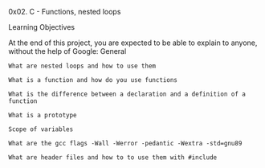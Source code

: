0x02. C - Functions, nested loops

Learning Objectives

At the end of this project, you are expected to be able to explain to anyone, without the help of Google:
General


    What are nested loops and how to use them

    What is a function and how do you use functions

    What is the difference between a declaration and a definition of a function

    What is a prototype

    Scope of variables

    What are the gcc flags -Wall -Werror -pedantic -Wextra -std=gnu89

    What are header files and how to to use them with #include

